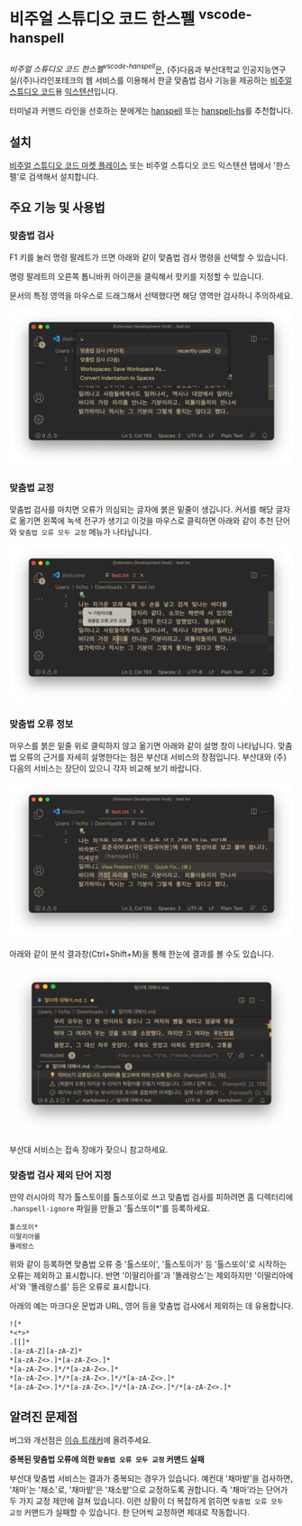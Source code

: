 # 비주얼 스튜디오 코드 한스펠 <sup>vscode-hanspell</sup>

<i>비주얼 스튜디오 코드 한스펠<sup>vscode-hanspell</sup></i>은, (주)다음과 부산대학교 인공지능연구실/(주)나라인포테크의 웹 서비스를 이용해서 한글 맞춤법 검사 기능을 제공하는 [비주얼 스튜디오 코드](https://code.visualstudio.com)용 [익스텐션](https://code.visualstudio.com/docs/editor/extension-marketplace)입니다.

터미널과 커맨드 라인을 선호하는 분에게는 [hanspell](https://github.com/9beach/hanspell) 또는 [hanspell-hs](https://github.com/9beach/hanspell-hs)를 추천합니다.

## 설치

[비주얼 스튜디오 코드 마켓 플레이스](https://marketplace.visualstudio.com/items?itemName=9beach.vscode-hanspell) 또는 비주얼 스튜디오 코드 익스텐션 탭에서 '한스펠'로 검색해서 설치합니다.

## 주요 기능 및 사용법

### 맞춤법 검사

F1 키를 눌러 명령 팔레트가 뜨면 아래와 같이 맞춤법 검사 명령을 선택할 수 있습니다.

명령 팔레트의 오른쪽 톱니바퀴 아이콘을 클릭해서 핫키를 지정할 수 있습니다.

문서의 특정 영역을 마우스로 드래그해서 선택했다면 해당 영역만 검사하니 주의하세요.

![commands](images/hanspell-commands.png)

### 맞춤법 교정

맞춤법 검사를 마치면 오류가 의심되는 글자에 붉은 밑줄이 생깁니다. 커서를 해당 글자로 옮기면 왼쪽에 녹색 전구가 생기고 이것을 마우스로 클릭하면 아래와 같이 추천 단어와 `맞춤법 오류 모두 교정` 메뉴가 나타납니다.

![command actions](images/hanspell-command-actions.png)

### 맞춤법 오류 정보

마우스를 붉은 밑줄 위로 클릭하지 않고 옮기면 아래와 같이 설명 창이 나타납니다. 맞춤법 오류의 근거를 자세히 설명한다는 점은 부산대 서비스의 장점입니다. 부산대와 (주)다음의 서비스는 장단이 있으니 각자 비교해 보기 바랍니다.

![message](images/hanspell-message.png)

아래와 같이 분석 결과창(Ctrl+Shift+M)을 통해 한눈에 결과를 볼 수도 있습니다.

![message](images/hanspell-problems.png)

부산대 서비스는 접속 장애가 잦으니 참고하세요.

### 맞춤법 검사 제외 단어 지정

만약 러시아의 작가 톨스토이를 톨스또이로 쓰고 맞춤법 검사를 피하려면 홈 디렉터리에 `.hanspell-ignore` 파일을 만들고 '톨스또이*'를 등록하세요.

```
톨스또이*
이딸리아를
똘레랑스
```
위와 같이 등록하면 맞춤법 오류 중 '톨스또이', '톨스토이가' 등 '톨스또이'로 시작하는 오류는 제외하고 표시합니다. 반면 '이딸리아를'과 '똘레랑스'는 제외하지만 '이딸리아에서'와 '똘레랑스를' 등은 오류로 표시합니다.

아래의 예는 마크다운 문법과 URL, 영어 등을 맞춤법 검사에서 제외하는 데 유용합니다.

```
![*
*<*>*
.[[]*
.[a-zA-Z][a-zA-Z]*
*[a-zA-Z<>.]*[a-zA-Z<>.]*
*[a-zA-Z<>.]*/*[a-zA-Z<>.]*
*[a-zA-Z<>.]*/*[a-zA-Z<>.]*/*[a-zA-Z<>.]*
*[a-zA-Z<>.]*/*[a-zA-Z<>.]*/*[a-zA-Z<>.]*/*[a-zA-Z<>.]*
```

## 알려진 문제점

버그와 개선점은 [이슈 트래커](https://github.com/9beach/vscode-hanspell/issues)에 올려주세요.

**중복된 맞춤법 오류에 의한 `맞춤법 오류 모두 교정` 커맨드 실패**

부산대 맞춤법 서비스는 결과가 중복되는 경우가 있습니다. 예컨대 '채마밭'을 검사하면, '채마'는 '채소'로, '채마밭'은 '채소밭'으로 교정하도록 권합니다. 즉 '채마'라는 단어가 두 가지 교정 제안에 걸쳐 있습니다. 이런 상황이 더 복잡하게 얽히면 `맞춤법 오류 모두 교정` 커맨드가 실패할 수 있습니다. 한 단어씩 교정하면 제대로 작동합니다.
